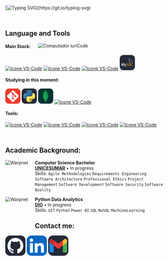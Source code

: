 [![Typing SVG](https://readme-typing-svg.herokuapp.com?font=Fira+Code&pause=1000&color=8E00CE&random=false&width=435&lines=%F0%9F%94%8D+Hello+Word%2C+eu+sou+o+Jo%C3%A3o.)](https://git.io/typing-svg)

<br>

## Language and Tools

<img src="https://raw.githubusercontent.com/MicaelliMedeiros/micaellimedeiros/master/image/computer-illustration.png" min-width="400px" max-width="400px" width="400px" align="right" alt="Computador iuriCode">

#### Main Stack:
  [<img height="48px" width="48px" alt="Icone VS-Code" src="https://skillicons.dev/icons?i=html"/>](https://developer.mozilla.org/en-US/docs/Web/HTML)
  [<img height="48px" width="48px" alt="Icone VS-Code" src="https://skillicons.dev/icons?i=css"/>](https://developer.mozilla.org/en-US/docs/Web/CSS)
  [<img height="48px" width="48px" alt="Icone VS-Code" src="https://skillicons.dev/icons?i=js"/>](https://developer.mozilla.org/en-US/docs/Web/JavaScript)
  [<img height="48px" width="48px" alt="Icone VS-Code" src="https://raw.githubusercontent.com/tandpfun/skill-icons/65dea6c4eaca7da319e552c09f4cf5a9a8dab2c8/icons/MySQL-Dark.svg"/>](https://www.mysql.com/)
 


#### Studying in this moment:
  [<img height="48px" width="48px" alt="Icone VS-Code" src="https://raw.githubusercontent.com/tandpfun/skill-icons/65dea6c4eaca7da319e552c09f4cf5a9a8dab2c8/icons/Git.svg"/>](https://git.com/)
  [<img height="48px" width="48px" alt="Icone VS-Code" src="https://raw.githubusercontent.com/tandpfun/skill-icons/65dea6c4eaca7da319e552c09f4cf5a9a8dab2c8/icons/Python-Dark.svg"/>](https://www.python.org/)
  [<img height="48px" width="48px" alt="Icone VS-Code" src="https://raw.githubusercontent.com/tandpfun/skill-icons/65dea6c4eaca7da319e552c09f4cf5a9a8dab2c8/icons/MongoDB.svg"/>](https://www.mongodb.com/)
  [<img height="48px" width="48px" alt="Icone VS-Code" src="https://e7.pngegg.com/pngimages/820/213/png-clipart-power-bi-business-intelligence-microsoft-corporation-data-visualization-data-analysis-power-bi-dashboard-templates-thumbnail.png"/>](https://www.microsoft.com/)

#### Tools:

  [<img height="48px" width="48px" alt="Icone VS-Code" src="https://skillicons.dev/icons?i=figma"/>](https://www.figma.com/)
  [<img height="48px" width="48px" alt="Icone VS-Code" src="https://skillicons.dev/icons?i=vscode"/>](https://code.visualstudio.com/)
  [<img height="48px" width="48px" alt="Icone VS-Code" src="https://skillicons.dev/icons?i=github"/>](https://github.com/)
  [<img height="48px" width="48px" alt="Icone VS-Code" src="https://skillicons.dev/icons?i=git"/>](https://git-scm.com/)

<br>

## Academic Background:

[<img align="left" height="94px" width="94px" alt="Warpnet" src="https://encrypted-tbn0.gstatic.com/images?q=tbn:ANd9GcSKgre8pF_nHkgpXkVtLA_GilsLiSwh53jGt8qC7P9bgg&s"/>](https://www.estacio.br/)
**Computer Science Bachelor** \
[**UNICESUMAR**](https://estacio.br/)  • In progress\
Skills: `Agile Methodologies` `Requirements Engineering` `Software Architecture` `Professional Ethics`
`Project Management` `Software Development` `Software Security` `Software Quality`

[<img align="left" height="94px" width="94px" alt="Warpnet" src="https://shields.io/badge/-Clique%20AQUI%20para%20realizar%20um%20FORK-blue.svg?&style=for-the-badge&logo=github&logoColor=white"/>](https://www.dio.me/)
**Python Data Analytics** \
[**DIO**](https://www.dio.me/) • In progress \
Skills: `GIT` `Python` `Power BI` `SQL` `NoSQL` `MachineLearning` 
<br>

## Contact me:
<div>
<a href="https://www.github.com/JGOLIANI/" target="_blank"><img height="64px" width="64px" loading="lazy" src="https://raw.githubusercontent.com/tandpfun/skill-icons/65dea6c4eaca7da319e552c09f4cf5a9a8dab2c8/icons/Github-Dark.svg" target="_blank"></a>
<a href="https://www.linkedin.com/in/jgoliani/" target="_blank"><img height="64px" width="64px" loading="lazy" src="https://raw.githubusercontent.com/tandpfun/skill-icons/65dea6c4eaca7da319e552c09f4cf5a9a8dab2c8/icons/LinkedIn.svg" target="_blank"></a>
<a href = "mailto: jguilherme.oliani"><img height="64px" width="64px" loading="lazy" src="https://raw.githubusercontent.com/tandpfun/skill-icons/65dea6c4eaca7da319e552c09f4cf5a9a8dab2c8/icons/Gmail-Dark.svg"></a>   
</div>
